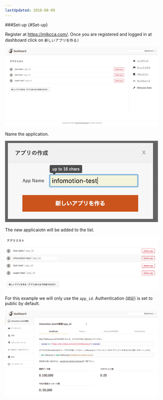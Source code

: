 ```yaml
---
lastUpdated: 2018-08-09
---
```


###Set-up {#Set-up}

Register at https://mlkcca.com/. 
Once you are registered and logged in at dashboard click on `新しいアプリを作る)`　

![Setup-appList](./../../../../img/InfoMotion/DataSource/Milkcocoa-v2/Setup-appList.png)


Name the application. 

![Setup-nameApp](./../../../../img/InfoMotion/DataSource/Milkcocoa-v2/Setup-nameApp.png)

The new applicaiotn will be added to the list. 

![Setup-newAppList](./../../../../img/InfoMotion/DataSource/Milkcocoa-v2/Setup-newAppList.png)

For this example we will only use the `app_id`. 
Authentication (`認証`) is set to public by default. 

![Setup-appDashboard](./../../../../img/InfoMotion/DataSource/Milkcocoa-v2/Setup-appDashboard.png)
